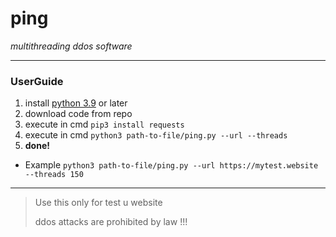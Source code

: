 # ping
*multithreading ddos software*

---
### UserGuide
1. install [python 3.9](https://www.python.org/downloads/) or later
2. download code from repo
3. execute in cmd ```pip3 install requests```
4. execute in cmd ```python3 path-to-file/ping.py --url --threads```
5. **done!**

- Example ```python3 path-to-file/ping.py --url https://mytest.website --threads 150```

---

> Use this only for test u website
> 
> ddos attacks are prohibited by law !!!

